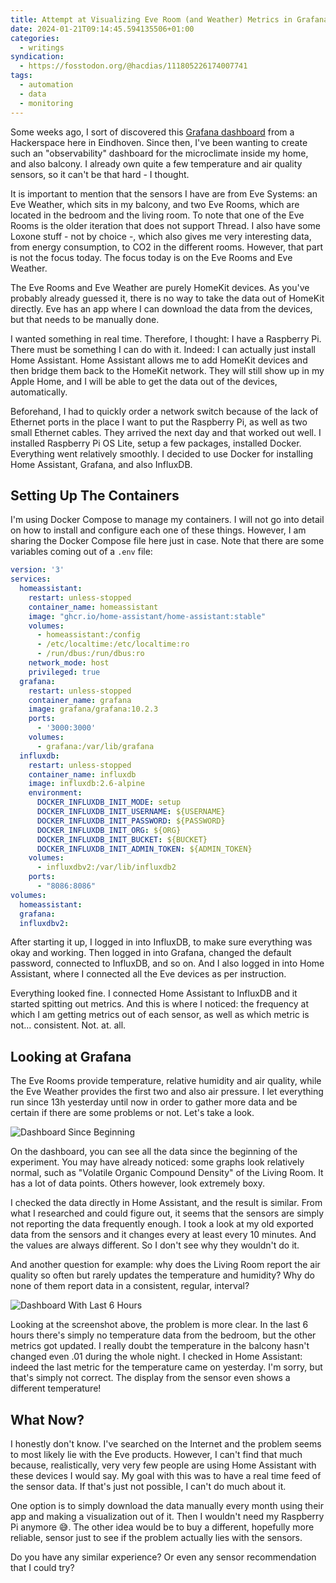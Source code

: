 ```yaml
---
title: Attempt at Visualizing Eve Room (and Weather) Metrics in Grafana
date: 2024-01-21T09:14:45.594135506+01:00
categories:
  - writings
syndication:
  - https://fosstodon.org/@hacdias/111805226174007741
tags:
  - automation
  - data
  - monitoring
---
```


Some weeks ago, I sort of discovered this [Grafana dashboard](https://grafana.hackalot.nl/d/de4inWnZk/hackalot?orgId=1&refresh=5m) from a Hackerspace here in Eindhoven. Since then, I've been wanting to create such an "observability" dashboard for the microclimate inside my home, and also balcony. I already own quite a few temperature and air quality sensors, so it can't be that hard - I thought.

<!--more-->

It is important to mention that the sensors I have are from Eve Systems: an Eve Weather, which sits in my balcony, and two Eve Rooms, which are located in the bedroom and the living room. To note that one of the Eve Rooms is the older iteration that does not support Thread. I also have some Loxone stuff - not by choice -, which also gives me very interesting data, from energy consumption, to CO2 in the different rooms. However, that part is not the focus today. The focus today is on the Eve Rooms and Eve Weather.

The Eve Rooms and Eve Weather are purely HomeKit devices. As you've probably already guessed it, there is no way to take the data out of HomeKit directly. Eve has an app where I can download the data from the devices, but that needs to be manually done.

I wanted something in real time. Therefore, I thought: I have a Raspberry Pi. There must be something I can do with it. Indeed: I can actually just install Home Assistant. Home Assistant allows me to add HomeKit devices and then bridge them back to the HomeKit network. They will still show up in my Apple Home, and I will be able to get the data out of the devices, automatically.

Beforehand, I had to quickly order a network switch because of the lack of Ethernet ports in the place I want to put the Raspberry Pi, as well as two small Ethernet cables. They arrived the next day and that worked out well. I installed Raspberry Pi OS Lite, setup a few packages, installed Docker. Everything went relatively smoothly. I decided to use Docker for installing Home Assistant, Grafana, and also InfluxDB.

## Setting Up The Containers

I'm using Docker Compose to manage my containers. I will not go into detail on how to install and configure each one of these things. However, I am sharing the Docker Compose file here just in case. Note that there are some variables coming out of a `.env` file:

```yaml
version: '3'
services:
  homeassistant:
    restart: unless-stopped
    container_name: homeassistant
    image: "ghcr.io/home-assistant/home-assistant:stable"
    volumes:
      - homeassistant:/config
      - /etc/localtime:/etc/localtime:ro
      - /run/dbus:/run/dbus:ro
    network_mode: host
    privileged: true
  grafana:
    restart: unless-stopped
    container_name: grafana
    image: grafana/grafana:10.2.3
    ports:
      - '3000:3000'
    volumes:
      - grafana:/var/lib/grafana
  influxdb:
    restart: unless-stopped
    container_name: influxdb
    image: influxdb:2.6-alpine
    environment:
      DOCKER_INFLUXDB_INIT_MODE: setup
      DOCKER_INFLUXDB_INIT_USERNAME: ${USERNAME}
      DOCKER_INFLUXDB_INIT_PASSWORD: ${PASSWORD}
      DOCKER_INFLUXDB_INIT_ORG: ${ORG}
      DOCKER_INFLUXDB_INIT_BUCKET: ${BUCKET}
      DOCKER_INFLUXDB_INIT_ADMIN_TOKEN: ${ADMIN_TOKEN}
    volumes:
      - influxdbv2:/var/lib/influxdb2
    ports:
      - "8086:8086"
volumes:
  homeassistant:
  grafana:
  influxdbv2:
```

After starting it up, I logged in into InfluxDB, to make sure everything was okay and working. Then logged in into Grafana, changed the default password, connected to InfluxDB, and so on. And I also logged in into Home Assistant, where I connected all the Eve devices as per instruction.

Everything looked fine. I connected Home Assistant to InfluxDB and it started spitting out metrics. And this is where I noticed: the frequency at which I am getting metrics out of each sensor, as well as which metric is not... consistent. Not. at. all.

## Looking at Grafana

The Eve Rooms provide temperature, relative humidity and air quality, while the Eve Weather provides the first two and also air pressure. I let everything run since 13h yesterday until now in order to gather more data and be certain if there are some problems or not. Let's take a look.

![Dashboard Since Beginning](image:2024-01-21-grafana-home)

On the dashboard, you can see all the data since the beginning of the experiment. You may have already noticed: some graphs look relatively normal, such as "Volatile Organic Compound Density" of the Living Room. It has a lot of data points. Others however, look extremely boxy.

I checked the data directly in Home Assistant, and the result is similar. From what I researched and could figure out, it seems that the sensors are simply not reporting the data frequently enough. I took a look at my old exported data from the sensors and it changes every at least every 10 minutes. And the values are always different. So I don't see why they wouldn't do it.

And another question for example: why does the Living Room report the air quality so often but rarely updates the temperature and humidity? Why do none of them report data in a consistent, regular, interval?

![Dashboard With Last 6 Hours](image:2024-01-21-grafana-home-6h)

Looking at the screenshot above, the problem is more clear. In the last 6 hours there's simply no temperature data from the bedroom, but the other metrics got updated. I really doubt the temperature in the balcony hasn't changed even .01 during the whole night. I checked in Home Assistant: indeed the last metric for the temperature came on yesterday. I'm sorry, but that's simply not correct. The display from the sensor even shows a different temperature!

## What Now?

I honestly don't know. I've searched on the Internet and the problem seems to most likely lie with the Eve products. However, I can't find that much because, realistically, very very few people are using Home Assistant with these devices I would say. My goal with this was to have a real time feed of the sensor data. If that's just not possible, I can't do much about it.

One option is to simply download the data manually every month using their app and making a visualization out of it. Then I wouldn't need my Raspberry Pi anymore 😅. The other idea would be to buy a different, hopefully more reliable, sensor just to see if the problem actually lies with the sensors.

Do you have any similar experience? Or even any sensor recommendation that I could try?
